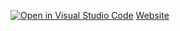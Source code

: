 [![Open in Visual Studio Code](https://classroom.github.com/assets/open-in-vscode-c66648af7eb3fe8bc4f294546bfd86ef473780cde1dea487d3c4ff354943c9ae.svg)](https://classroom.github.com/online_ide?assignment_repo_id=9427934&assignment_repo_type=AssignmentRepo)
[Website](https://github.com/ADA-SITE-SITE1101-2022-Fall/website-team-43/blob/main/index.html)
